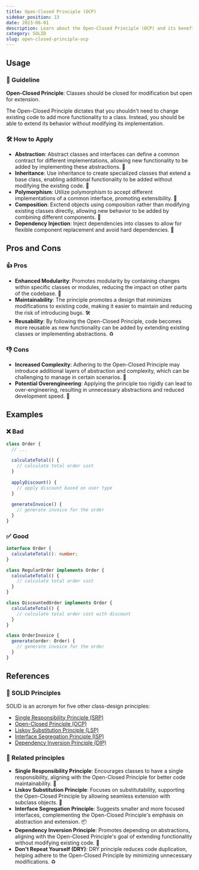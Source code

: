 ```yaml
---
title: Open-Closed Principle (OCP)
sidebar_position: 13
date: 2023-06-01
description: Learn about the Open-Closed Principle (OCP) and its benefits. Extend functionality without modifying code, ensuring maintainability and reusability.
category: SOLID
slug: open-closed-principle-ocp
---
```

## Usage

### 📝 Guideline

**Open-Closed Principle**: Classes should be closed for modification but open for extension.

The Open-Closed Principle dictates that you shouldn't need to change existing code to add more functionality to a class. Instead, you should be able to extend its behavior without modifying its implementation.

### 🛠️ How to Apply

- **Abstraction**: Abstract classes and interfaces can define a common contract for different implementations, allowing new functionality to be added by implementing these abstractions. 🔑
- **Inheritance**: Use inheritance to create specialized classes that extend a base class, enabling additional functionality to be added without modifying the existing code. 🧬
- **Polymorphism**: Utilize polymorphism to accept different implementations of a common interface, promoting extensibility. 🔀
- **Composition**: Exctend objects using composition rather than modifying existing classes directly, allowing new behavior to be added by combining different components. 🔧
- **Dependency Injection**: Inject dependencies into classes to allow for flexible component replacement and avoid hard dependencies. 💉

## Pros and Cons

### 👍 Pros

- **Enhanced Modularity**: Promotes modularity by containing changes within specific classes or modules, reducing the impact on other parts of the codebase. 🧩
- **Maintainability**: The principle promotes a design that minimizes modifications to existing code, making it easier to maintain and reducing the risk of introducing bugs. 🛠️
- **Reusability**: By following the Open-Closed Principle, code becomes more reusable as new functionality can be added by extending existing classes or implementing abstractions. ♻️

### 👎 Cons

- **Increased Complexity**: Adhering to the Open-Closed Principle may introduce additional layers of abstraction and complexity, which can be challenging to manage in certain scenarios. 🤔
- **Potential Overengineering**: Applying the principle too rigidly can lead to over-engineering, resulting in unnecessary abstractions and reduced development speed. 🚧

## Examples

### ❌ Bad

```typescript
class Order {
  // ...
  
  calculateTotal() {
    // calculate total order cost
  }
  
  applyDiscount() {
    // apply discount based on user type
  }
  
  generateInvoice() {
    // generate invoice for the order
  }
}
```

### ✅ Good

```typescript
interface Order {
  calculateTotal(): number;
}

class RegularOrder implements Order {
  calculateTotal() {
    // calculate total order cost
  }
}

class DiscountedOrder implements Order {
  calculateTotal() {
    // calculate total order cost with discount
  }
}

class OrderInvoice {
  generate(order: Order) {
    // generate invoice for the order
  }
}
```

## References

### 🧱 SOLID Principles

SOLID is an acronym for five other class-design principles:

- [Single Responsibility Principle (SRP)](code-tips/single-responsibility-principle-srp)
- [Open-Closed Principle (OCP)](code-tips/open-closed-principle-ocp)
- [Liskov Substitution Principle (LSP)](code-tips/liskov-substitution-principle-lsp)
- [Interface Segregation Principle (ISP)](code-tips/interface-segregation-principle-isp)
- [Dependency Inversion Principle (DIP)](code-tips/dependency-inversion-principle-dip)

### 🔀 Related principles

- **Single Responsibility Principle**: Encourages classes to have a single responsibility, aligning with the Open-Closed Principle for better code maintainability. 🎯
- **Liskov Substitution Principle**: Focuses on substitutability, supporting the Open-Closed Principle by allowing seamless extension with subclass objects. 🔄
- **Interface Segregation Principle**: Suggests smaller and more focused interfaces, complementing the Open-Closed Principle's emphasis on abstraction and extension. 📦
- **Dependency Inversion Principle**: Promotes depending on abstractions, aligning with the Open-Closed Principle's goal of extending functionality without modifying existing code. 🔧
- **Don't Repeat Yourself (DRY)**: DRY principle reduces code duplication, helping adhere to the Open-Closed Principle by minimizing unnecessary modifications. ♻️
